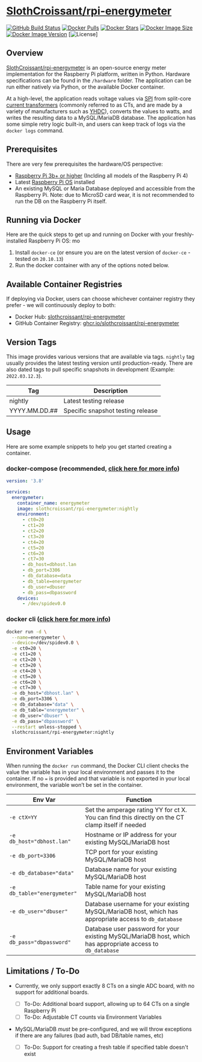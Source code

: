 # [SlothCroissant/rpi-energymeter](https://github.com/SlothCroissant/rpi-energymeter)

[![GitHub Build Status](https://img.shields.io/github/workflow/status/slothcroissant/rpi-energymeter/Docker%20Image%20CI/nightly?style=for-the-badge)](https://github.com/SlothCroissant/rpi-energymeter/actions/workflows/docker_build.yml)
[![Docker Pulls](https://img.shields.io/docker/pulls/slothcroissant/rpi-energymeter?style=for-the-badge)](https://hub.docker.com/r/slothcroissant/rpi-energymeter)
[![Docker Stars](https://img.shields.io/docker/stars/slothcroissant/rpi-energymeter?style=for-the-badge)](https://hub.docker.com/r/slothcroissant/rpi-energymeter)
[![Docker Image Size](https://img.shields.io/docker/image-size/slothcroissant/rpi-energymeter?style=for-the-badge)](https://hub.docker.com/r/slothcroissant/rpi-energymeter)
[![Docker Image Version](https://img.shields.io/docker/v/slothcroissant/rpi-energymeter?sort=semver&style=for-the-badge)](https://hub.docker.com/r/slothcroissant/rpi-energymeter)
[![License](https://img.shields.io/github/license/slothcroissant/rpi-energymeter?style=for-the-badge)]

## Overview

[SlothCroissant/rpi-energymeter](https://github.com/SlothCroissant/rpi-energymeter) is an open-source energy meter implementation for the Raspberry Pi platform, written in Python. Hardware specifications can be found in the `/hardware` folder. The application can be run either natively via Python, or the available Docker container.

At a high-level, the application reads voltage values via [SPI](https://wikipedia.org/wiki/Serial_Peripheral_Interface) from split-core [current transformers](https://en.wikipedia.org/wiki/Current_transformer) (commonly referred to as CTs, and are made by a variety of manufacturers such as [YHDC](https://en.yhdc.com/product/SCT013-401.html)), converts the values to watts, and writes the resulting data to a MySQL/MariaDB database. The application has some simple retry logic built-in, and users can keep track of logs via the `docker logs` command.

## Prerequisites

There are very few prerequisites the hardware/OS perspective:

* [Raspberry Pi 3b+ or higher](https://www.raspberrypi.org/) (Inclding all models of the Raspberry Pi 4)
* Latest [Raspberry Pi OS](https://www.raspberrypi.com/software/) installed
* An existing MySQL or Maria Database deployed and accessible from the Raspberry Pi. Note: due to MicroSD card wear, it is not recommended to run the DB on the Raspberry Pi itself.

## Running via Docker

Here are the quick steps to get up and running on Docker with your freshly-installed Raspberry Pi OS:
mo
1. Install `docker-ce` (or ensure you are on the latest version of `docker-ce` - tested on `20.10.13`)
1. Run the docker container with any of the options noted below.

## Available Container Registries

If deploying via Docker, users can choose whichever container registry they prefer - we will continuously deploy to both:

* Docker Hub: [slothcroissant/rpi-energymeter]((https://hub.docker.com/r/slothcroissant/rpi-energymeter))
* GitHub Container Registry: [ghcr.io/slothcroissant/rpi-energymeter](https://github.com/SlothCroissant/rpi-energymeter/pkgs/container/rpi-energymeter)

## Version Tags

This image provides various versions that are available via tags. `nightly` tag usually provides the latest testing version until production-ready. There are also dated tags to pull specific snapshots in development (Example: `2022.03.12.3`).

| Tag | Description |
| ---- | --- |
| nightly | Latest testing release |
| YYYY.MM.DD.## | Specific snapshot testing release |

## Usage

Here are some example snippets to help you get started creating a container.

### docker-compose (recommended, [click here for more info](https://docs.docker.com/compose/compose-file/compose-file-v3/))

```yaml
version: '3.8'

services:
  energymeter:
    container_name: energymeter
    image: slothcroissant/rpi-energymeter:nightly
    environment:
      - ct0=20
      - ct1=20
      - ct2=20
      - ct3=20
      - ct4=20
      - ct5=20
      - ct6=20
      - ct7=30
      - db_host=dbhost.lan
      - db_port=3306
      - db_database=data
      - db_table=energymeter
      - db_user=dbuser
      - db_pass=dbpassword
    devices:
      - /dev/spidev0.0
```

### docker cli ([click here for more info](https://docs.docker.com/engine/reference/commandline/cli/))

```bash
docker run -d \
  --name=energymeter \
  --device=/dev/spidev0.0 \
  -e ct0=20 \
  -e ct1=20 \
  -e ct2=20 \
  -e ct3=20 \
  -e ct4=20 \
  -e ct5=20 \
  -e ct6=20 \
  -e ct7=30 \
  -e db_host="dbhost.lan" \
  -e db_port=3306 \
  -e db_database="data" \
  -e db_table="energymeter" \
  -e db_user="dbuser" \
  -e db_pass="dbpassword" \
  --restart unless-stopped \
  slothcroissant/rpi-energymeter:nightly
```

## Environment Variables

When running the `docker run` command, the Docker CLI client checks the value the variable has in your local environment and passes it to the container. If no `=` is provided and that variable is not exported in your local environment, the variable won’t be set in the container.

| Env Var | Function |
| ---- | --- |
| `-e ctX=YY` | Set the amperage rating YY for ct X. You can find this directly on the CT clamp itself if needed |
| `-e db_host="dbhost.lan"` | Hostname or IP address for your existing MySQL/MariaDB host |
| `-e db_port=3306` | TCP port for your existing MySQL/MariaDB host |
| `-e db_database="data"` | Database name for your existing MySQL/MariaDB host |
| `-e db_table="energymeter"` | Table name for your existing MySQL/MariaDB host |
| `-e db_user="dbuser"` | Database username for your existing MySQL/MariaDB host, which has appropriate access to `db_database` |
| `-e db_pass="dbpassword"` | Database user password for your existing MySQL/MariaDB host, which has appropriate access to `db_database` |

## Limitations / To-Do
* Currently, we only support exactly 8 CTs on a single ADC board, with no support for additional boards.
   
  - [ ] To-Do: Additional board support, allowing up to 64 CTs on a single Raspberry Pi
  - [ ] To-Do: Adjustable CT counts via Environment Variables

* MySQL/MariaDB *must* be pre-configured, and we will throw exceptions if there are any failures (bad auth, bad DB/table names, etc)

  - [ ] To-Do: Support for creating a fresh table if specified table doesn't exist

